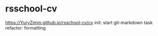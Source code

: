 # rsschool-cv
https://YuryZimin.github.io/rsschool-cv/cv
init: start git-markdown task
refactor: formatting
